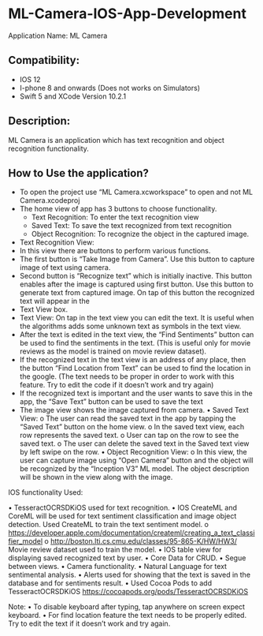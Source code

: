 # ML-Camera-IOS-App-Development

Application Name: ML Camera 

## Compatibility:  	
* IOS 12
*	I-phone 8 and onwards (Does not works on Simulators)
*	Swift 5 and XCode Version 10.2.1


## Description: 
ML Camera is an application which has text recognition and object recognition functionality.

## How to Use the application?

* To open the project use “ML Camera.xcworkspace” to open and not ML Camera.xcodeproj
* The home view of app has 3 buttons to choose functionality.
  *	Text Recognition: To enter the text recognition view
  *	Saved Text: To save the text recognized from text recognition
  *	Object Recognition: To recognize the object in the captured image.
*	Text Recognition View:
  *	In this view there are buttons to perform various functions.
  *	The first button is “Take Image from Camera”. Use this button to capture image of text using camera.
  *	Second button is “Recognize text” which is initially inactive. This button enables after the image is captured using first
    button. Use this button to generate text from captured image. On tap of this button the recognized text will appear in the
  * Text View box. 
  *	Text View: On tap in the text view you can edit the text. It is useful when the algorithms adds some unknown text as
    symbols in the text view.
  *	After the text is edited in the text view, the “Find Sentiments” button can be used to find the sentiments in the text.
    (This is useful only for movie reviews as the model is trained on movie review dataset). 
  *	If the recognized text in the text view is an address of any place, then the button “Find Location from Text” can be used
    to find the location in the google. (The text needs to be proper in order to work with this feature. Try to edit the code
    if it doesn’t work and try again)
  *	If the recognized text is important and the user wants to save this in the app, the “Save Text” button can be used to
    save the text
  *	The image view shows the image captured from camera.
•	Saved Text View:
o	The user can read the saved text in the app by tapping the “Saved Text” button on the home view.
o	In the saved text view, each row represents the saved text. 
o	User can tap on the row to see the saved text. 
o	The user can delete the saved text in the Saved text view by left swipe on the row.
•	Object Recognition View:
o	In this view, the user can capture image using “Open Camera” button and the object will be recognized by the “Inception V3” ML model. The object description will be shown in the view along with the image.





IOS functionality Used:

•	TesseractOCRSDKiOS used for text recognition.
•	IOS CreateML and CoreML will be used for text sentiment classification and image object detection. Used CreateML to train the text sentiment model.
o	https://developer.apple.com/documentation/createml/creating_a_text_classifier_model
o	http://boston.lti.cs.cmu.edu/classes/95-865-K/HW/HW3/ Movie review dataset used to train the model.
•	IOS table view for displaying saved recognized text by user.
•	Core Data for CRUD.
•	Segue between views.
•	Camera functionality.
•	Natural Language for text sentimental analysis.
•	Alerts used for showing that the text is saved in the database and for sentiments result.
•	Used Cocoa Pods to add TesseractOCRSDKiOS  https://cocoapods.org/pods/TesseractOCRSDKiOS


Note: 
•	To disable keyboard after typing, tap anywhere on screen expect keyboard. 
•	For find location feature the text needs to be properly edited. Try to edit the text if it doesn’t work and try again.
